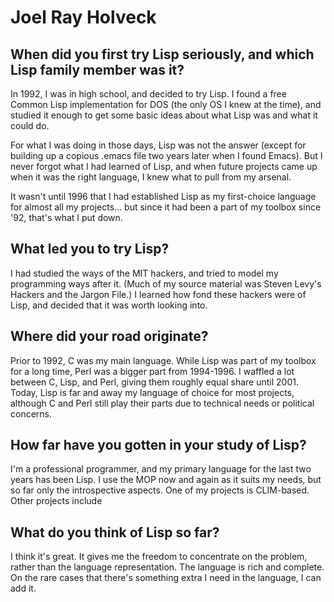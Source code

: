 # Joel Ray Holveck

## When did you first try Lisp seriously, and which Lisp family member was it?

In 1992, I was in high school, and decided to try Lisp.  I found a
free Common Lisp implementation for DOS (the only OS I knew at the
time), and studied it enough to get some basic ideas about what Lisp
was and what it could do.

For what I was doing in those days, Lisp was not the answer (except
for building up a copious .emacs file two years later when I found
Emacs).  But I never forgot what I had learned of Lisp, and when
future projects came up when it was the right language, I knew what to
pull from my arsenal.

It wasn't until 1996 that I had established Lisp as my first-choice
language for almost all my projects... but since it had been a part of
my toolbox since '92, that's what I put down.

## What led you to try Lisp?

I had studied the ways of the MIT hackers, and tried to model my
programming ways after it.  (Much of my source material was Steven
Levy's Hackers and the Jargon File.)  I learned how fond these hackers
were of Lisp, and decided that it was worth looking into.

## Where did your road originate?

Prior to 1992, C was my main language.  While Lisp was part of my
toolbox for a long time, Perl was a bigger part from 1994-1996.  I
waffled a lot between C, Lisp, and Perl, giving them roughly equal
share until 2001.  Today, Lisp is far and away my language of choice
for most projects, although C and Perl still play their parts due to
technical needs or political concerns.

## How far have you gotten in your study of Lisp?

I'm a professional programmer, and my primary language for the last
two years has been Lisp.  I use the MOP now and again as it suits my
needs, but so far only the introspective aspects.  One of my projects
is CLIM-based.  Other projects include

## What do you think of Lisp so far?

I think it's great.  It gives me the freedom to concentrate on the
problem, rather than the language representation.  The language is
rich and complete.  On the rare cases that there's something extra I
need in the language, I can add it.
